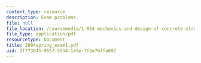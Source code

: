 ```yaml
---
content_type: resource
description: Exam problems.
file: null
file_location: /coursemedia/1-054-mechanics-and-design-of-concrete-structures-spring-2004/2f77304596575534145e7f2e7bffa002_2004spring_exam1.pdf
file_type: application/pdf
resourcetype: Document
title: 2004spring_exam1.pdf
uid: 2f773045-9657-5534-145e-7f2e7bffa002
---
```

